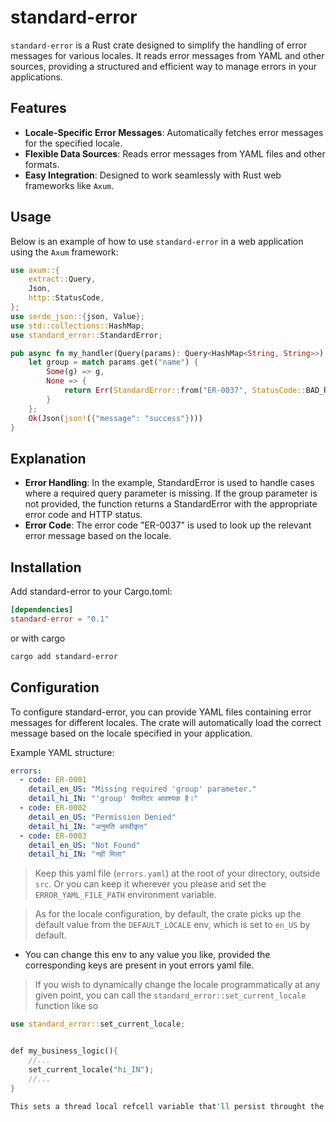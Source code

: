 # standard-error

`standard-error` is a Rust crate designed to simplify the handling of error messages for various locales. It reads error messages from YAML and other sources, providing a structured and efficient way to manage errors in your applications.

## Features

- **Locale-Specific Error Messages**: Automatically fetches error messages for the specified locale.
- **Flexible Data Sources**: Reads error messages from YAML files and other formats.
- **Easy Integration**: Designed to work seamlessly with Rust web frameworks like `Axum`.

## Usage

Below is an example of how to use `standard-error` in a web application using the `Axum` framework:

```rust
use axum::{
    extract::Query,
    Json,
    http::StatusCode,
};
use serde_json::{json, Value};
use std::collections::HashMap;
use standard_error::StandardError;

pub async fn my_handler(Query(params): Query<HashMap<String, String>>) -> Result<Json<Value>, StandardError> {
    let group = match params.get("name") {
        Some(g) => g,
        None => {
            return Err(StandardError::from("ER-0037", StatusCode::BAD_REQUEST));
        }
    };
    Ok(Json(json!({"message": "success"})))
}
```

## Explanation

- **Error Handling**: In the example, StandardError is used to handle cases where a required query parameter is missing. If the group parameter is not provided, the function returns a StandardError with the appropriate error code and HTTP status.
- **Error Code**: The error code "ER-0037" is used to look up the relevant error message based on the locale.


## Installation

Add standard-error to your Cargo.toml:

```toml
[dependencies]
standard-error = "0.1"
```
or with cargo

```bash
cargo add standard-error
```

## Configuration

To configure standard-error, you can provide YAML files containing error messages for different locales. The crate will automatically load the correct message based on the locale specified in your application.

Example YAML structure:

```yaml
errors:
  - code: ER-0001
    detail_en_US: "Missing required 'group' parameter."
    detail_hi_IN: "'group' पैरामीटर आवश्यक है।"
  - code: ER-0002
    detail_en_US: "Permission Denied"
    detail_hi_IN: "अनुमति अस्वीकृत"
  - code: ER-0003
    detail_en_US: "Not Found"
    detail_hi_IN: "नहीं मिला"
```

> Keep this yaml file (`errors.yaml`) at the root of your directory, outside `src`.
 Or you can keep it wherever you please and set the `ERROR_YAML_FILE_PATH` environment variable.

> As for the locale configuration, by default, the crate picks up the default value from the `DEFAULT_LOCALE` env, which is set to `en_US` by default.
- You can change this env to any value you like, provided the corresponding keys are present in yout errors yaml file.

> If you wish to dynamically change the locale programmatically at any given point, you can call the `standard_error::set_current_locale` function like so

```rust
use standard_error::set_current_locale;


def my_business_logic(){
    //...
    set_current_locale("hi_IN");
    //...
}

This sets a thread local refcell variable that'll persist throught the thread. Since it's a `RefCell` value, and not something like `Arc`, you don't have to worry about it leaking into your other threads/requests.



```


